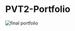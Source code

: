 # PVT2-Portfolio
![final portfolio](https://user-images.githubusercontent.com/106722272/180692405-bba2553e-12f3-4c47-89b3-e63202cc9ee1.jpg)
